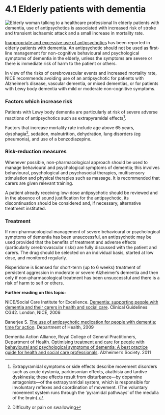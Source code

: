 4.1 Elderly patients with dementia
==================================

![Elderly woman talking to a healthcare professional]([!--$ssWeblayoutUrl('groups/comms-ic/documents/websiteresources/CON185670.jpg')--]) In elderly patients with dementia, use of antipsychotics is associated with increased risk of stroke and transient ischaemic attack and a small increase in mortality rate.

 [Inappropriate and excessive use of antipsychotics](http://www.mhra.gov.uk/Safetyinformation/DrugSafetyUpdate/CON152729) has been reported in elderly patients with dementia. An antipsychotic should not be used as first-line management for non-cognitive behavioural and psychological symptoms of dementia in the elderly, unless the symptoms are severe or there is immediate risk of harm to the patient or others.

 In view of the risks of cerebrovascular events and increased mortality rate, NICE recommends avoiding use of an antipsychotic for patients with Alzheimer’s disease, vascular dementia, or mixed dementias, or for patients with Lewy body dementia with mild or moderate non-cognitive symptoms.

 ### Factors which increase risk

 Patients with Lewy body dementia are particularly at risk of severe adverse reactions of antipsychotics such as extrapyramidal effects[^1].

 Factors that increase mortality rate include age above 65 years, dysphagia[^2], sedation, malnutrition, dehydration, lung disorders (eg pneumonia), and use of a benzodiazepine.

 ### Risk-reduction measures

 Whenever possible, non-pharmacological approach should be used to manage behavioural and psychological symptoms of dementia; this involves behavioural, psychological and psychosocial therapies, multisensory stimulation and physical therapies such as massage. It is recommended that carers are given relevant training.

 A patient already receiving low-dose antipsychotic should be reviewed and in the absence of sound justification for the antipsychotic, its discontinuation should be considered and, if necessary, alternative treatment instituted.

 ### Treatment

 If non-pharmacological management of severe behavioural or psychological symptoms of dementia has been unsuccessful, an antipsychotic may be used provided that the benefits of treatment and adverse effects (particularly cerebrovascular risks) are fully discussed with the patient and carers. The drug should be selected on an individual basis, started at low dose, and monitored regularly.

 Risperidone is licensed for short-term (up to 6 weeks) treatment of persistent aggression in moderate or severe Alzheimer’s dementia and then only if non-pharmacological treatment has been unsuccessful and there is a risk of harm to self or others.

   
  **Further reading on this topic:**

 NICE/Social Care Institute for Excellence. [Dementia: supporting people with dementia and their carers in health and social care](http://www.nice.org.uk/CG42). Clinical Guidelines CG42. London, NICE, 2006

 Banerjee S. [The use of antipsychotic medication for people with dementia: time for action](http://www.dh.gov.uk/en/Publicationsandstatistics/Publications/PublicationsPolicyAndGuidance/DH_108303). Department of Health, 2009

 Dementia Action Alliance, Royal College of General Practitioners, Department of Health. [Optimising treatment and care for people with behavioural and psychological symptoms of dementia: A best practice guide for health and social care professionals](http://www.alzheimers.org.uk/site/scripts/download_info.php?fileID=1163). Alzheimer’s Society. 2011

 

[^1]: Extrapyramidal symptoms or side effects describe movement disorders such as acute dystonia, parkinsonian effects, akathisia and tardive dyskinesia; these effects result from disturbance—by dopamine antagonists—of the extrapyramidal system, which is responsible for involuntary reflexes and coordination of movement. (The voluntary movement system runs through the ‘pyramidal pathways’ of the medulla of the brain).


[^2]: Difficulty or pain on swallowing
